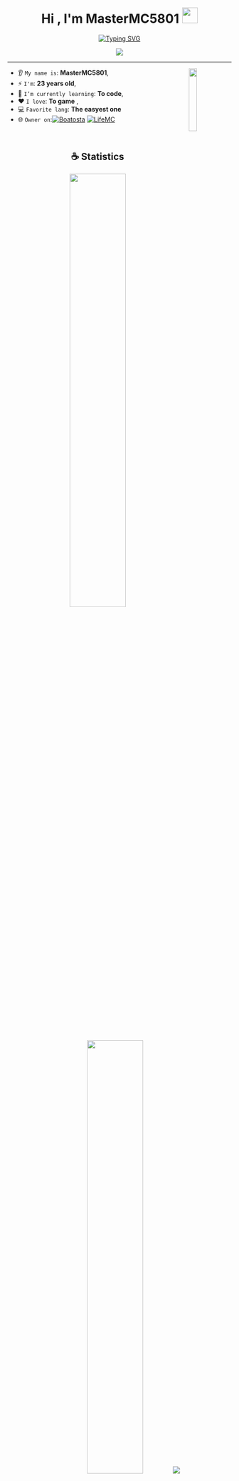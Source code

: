 
<h1 align="center">Hi , I'm MasterMC5801 <img src="https://media.giphy.com/media/hvRJCLFzcasrR4ia7z/giphy.gif" width="35"></h1>

<p align="center">
<a href="https://git.io/typing-svg"><img src="https://readme-typing-svg.demolab.com?font=JetBrains+Mono&size=24&duration=6000&pause=1000&color=e4bf7a&center=true&vCenter=true&width=820&height=120&lines=I+don%27t+code." alt="Typing SVG" /></a>
</p>

<p align="center">
<img src="https://komarev.com/ghpvc/?username=mastermc5801&color=e4bf7a&style=for-the-badge&label=PROFILE+VIEWS"/>
</p>

<hr/>

<img align='right' src='https://octodex.github.com/images/deckfailcat.png' width='19%'>


      
   * 👂 `My name is`: **MasterMC5801**,
   * ⚡ `I'm`: **23 years old**,
   *  🌱 `I’m currently learning`: **To code**,
   * ❤️ `I love`: **To game**  ,
   * 💻 `Favorite lang`: **The easyest one**
   * 🌐 `Owner on`:<a href="https://boatosta.net/"><img alt="Boatosta" src="https://custom-icon-badges.demolab.com/badge/Boatosta-e98620.svg?logo=boatosta&logoColor=white"></a>
<a href="https://modrinth.com/modpack/lifemc/"><img alt="LifeMC" src="https://custom-icon-badges.demolab.com/badge/Boatosta-e98620.svg?logo=lifemc_logo&logoColor=white"></a>
 
<br/>

<h2 align="center">☕ Statistics</h2>

<p align="center">
  <img height="50%" width="auto" src ="https://github-readme-stats.vercel.app/api?username=mastermc5801&show_icons=true&count_private=true&theme=onedark&hide_border=true&bg_color=00000000">
  <img height="50%" width="auto" src ="https://github-readme-stats.vercel.app/api/top-langs/?username=mastermc5801&layout=compact&hide_border=true&theme=onedark&bg_color=00000000&langs_count=6">
  <img src ="https://github-readme-streak-stats.herokuapp.com?user=mastermc5801&theme=onedark&hide_border=true&background=FFFFFF00">
</p>

<p align="center">
    <img src="https://github-profile-trophy.vercel.app/?username=mastermc5801&theme=onedark"/>
</p>

<h2 align="center">📚 My Skills</h2>
<p align="center">Take a look at my collection of programming skills.</p>

<h4 align="center">💻 Programming languages (and html)</h4>

<p align="center">
<a href="https://github.com/search?q=user%3AMasterMC5801+language%3AC%2B%2B+&type=code"><img alt="C++" src="https://img.shields.io/badge/C++-00599C.svg?style=for-the-badge&logo=cplusplus&logoColor=white"></a>
<a href="https://github.com/search?q=user%3AMasterMC5801+language%3AHTML+&type=code"><img alt="HTML" src="https://img.shields.io/badge/HTML-E34F26.svg?style=for-the-badge&logo=html5&logoColor=white"></a>
<a href="https://github.com/search?q=user%3AMasterMC5801+language%3ACSS+&type=code"><img alt="CSS" src="https://img.shields.io/badge/CSS-663399.svg?style=for-the-badge&logo=css3&logoColor=white"></a>
<a href="https://github.com/search?q=user%3AMasterMC5801+language%3AJSON&type=code"><img alt="JSON" src="https://img.shields.io/badge/JSON-000000.svg?style=for-the-badge&logo=json&logoColor=white"></a>
<a href="https://github.com/search?q=user%3AMasterMC5801+language%3AYAML+&type=code"><img alt="YAML" src="https://img.shields.io/badge/YAML-cb171e.svg?style=for-the-badge&logo=yaml&logoColor=white"></a>
</p>

<h4 align="center">⚙ Software</h4>

<p align="center">
<a href="https://ubuntu.com/"><img alt="Ubuntu" src="https://img.shields.io/badge/Ubuntu-E95420.svg?style=for-the-badge&logo=ubuntu&logoColor=white"></a>
<a href="https://obsproject.com/"><img alt="OBS" src="https://img.shields.io/badge/OBS-302E31.svg?style=for-the-badge&logo=obs-studio&logoColor=white"></a>
<a href="https://www.blender.org/"><img alt="Blender" src="https://img.shields.io/badge/Blender-F5793A.svg?style=for-the-badge&logo=blender&logoColor=white"></a>
<a href="https://github.com/"><img alt="GitHub" src="https://img.shields.io/badge/GitHub-100000.svg?style=for-the-badge&logo=github&logoColor=white"></a>
<a href="https://notepad-plus-plus.org/"><img alt="Notepad++" src="https://img.shields.io/badge/Notepad++-90e59a.svg?style=for-the-badge&logo=notepadplusplus&logoColor=white"></a>
</p>

<br/>

<h2 align="center">📝 Credits</h2>

<p align="center">
<a href="https://github.com/Sammwyy" target="_blank" align="center">Sammwyy</a>
<br>
<a href="https://github.com/nukecraft5419" target="_blank" align="center">Nukecraft5419</a>
<br>
<a href="https://github.com/antonkomarev" target="_blank" align="center">Anton Komarev</a>
</p>

